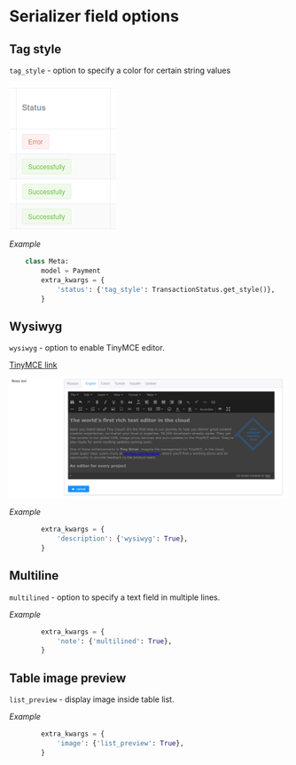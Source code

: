 # Serializer field options

## Tag style

`tag_style` - option to specify a color for certain string values

![tag-search](images/tag-style.png)

*Example*

```python
    class Meta:
        model = Payment
        extra_kwargs = {
            'status': {'tag_style': TransactionStatus.get_style()},
        }
```

## Wysiwyg

`wysiwyg` - option to enable TinyMCE editor.

[TinyMCE link](https://www.tiny.cloud/docs-4x/demo/classic/)

![tag-search](images/wysiwyg.png)

*Example*

```python
        extra_kwargs = {
            'description': {'wysiwyg': True},
        }
```

## Multiline

`multilined` - option to specify a text field in multiple lines.

*Example*

```python
        extra_kwargs = {
            'note': {'multilined': True},
        }
```

## Table image preview

`list_preview` - display image inside table list.

*Example*

```python
        extra_kwargs = {
            'image': {'list_preview': True},
        }
```
